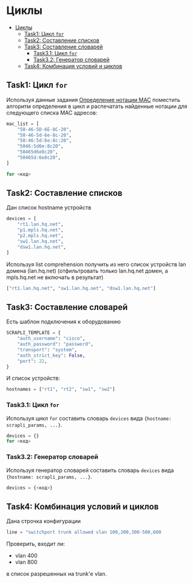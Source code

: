 # Циклы

- [Циклы](#циклы)
  - [Task1: Цикл `for`](#task1-цикл-for)
  - [Task2: Составление списков](#task2-составление-списков)
  - [Task3: Составление словарей](#task3-составление-словарей)
    - [Task3.1: Цикл `for`](#task31-цикл-for)
    - [Task3.2: Генератор словарей](#task32-генератор-словарей)
  - [Task4: Комбинация условий и циклов](#task4-комбинация-условий-и-циклов)

## Task1: Цикл `for`

Используя данные задания [Определение нотации MAC](/998.hw.tasks/019.conditionals.md#task1-определение-нотации-mac) поместить алгоритм определения в цикл и распечатать найденные нотации для следующего списка MAC адресов:

```python
mac_list = [
    "50-46-5D-6E-8C-20",
    "50-46-5d-6e-8c-20",
    "50:46:5d:6e:8c:20",
    "5046:5d6e:8c20",
    "50465d6e8c20",
    "50465d:6e8c20",
]

for <код>
```

## Task2: Составление списков

Дан список hostname устройств

```python
devices = [
    "rt1.lan.hq.net",
    "p1.mpls.hq.net",
    "p2.mpls.hq.net",
    "sw1.lan.hq.net",
    "dsw1.lan.hq.net",
]
```

Используя list comprehension получить из него список устройств lan домена (lan.hq.net) (отфильтровать только lan.hq.net домен, а mpls.hq.net не включать в результат)

```python
["rt1.lan.hq.net", "sw1.lan.hq.net", "dsw1.lan.hq.net"]
```

## Task3: Составление словарей

Есть шаблон подключения к оборудованию

```python
SCRAPLI_TEMPLATE = {
    "auth_username": "cisco",
    "auth_password": "password",
    "transport": "system",
    "auth_strict_key": False,
    "port": 22,
}
```

И список устройств:

```python
hostnames = ["rt1", "rt2", "sw1", "sw2"]
```

### Task3.1: Цикл `for`

Используя цикл `for` составить словарь `devices` вида `{hostname: scrapli_params, ...}`.

```python
devices = {}
for <код>
```

### Task3.2: Генератор словарей

Используя генератор словарей составить словарь `devices` вида `{hostname: scrapli_params, ...}`.

```python
devices = {<код>}
```

## Task4: Комбинация условий и циклов

Дана строчка конфигурации

```python
line = "switchport trunk allowed vlan 100,200,300-500,600
```

Проверить, входит ли:

- vlan 400
- vlan 800

в список разрешенных на trunk'е vlan.
